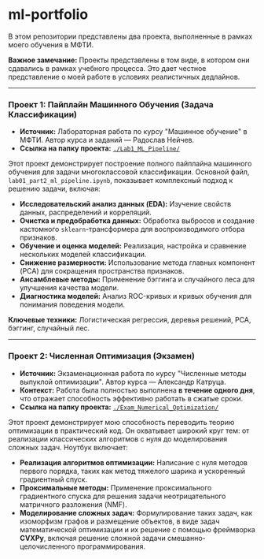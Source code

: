 # ml-portfolio

В этом репозитории представлены два проекта, выполненные в рамках моего обучения в МФТИ.

**Важное замечание:** Проекты представлены в том виде, в котором они сдавались в рамках учебного процесса. Это дает честное представление о моей работе в условиях реалистичных дедлайнов.

---

### Проект 1: Пайплайн Машинного Обучения (Задача Классификации)

* **Источник:** Лабораторная работа по курсу "Машинное обучение" в МФТИ. Автор курса и заданий — Радослав Нейчев.
* **Ссылка на папку проекта:** [`./Lab1_ML_Pipeline/`](./Lab1_ML_Pipeline/)

Этот проект демонстрирует построение полного пайплайна машинного обучения для задачи многоклассовой классификации. Основной файл, `lab01_part2_ml_pipeline.ipynb`, показывает комплексный подход к решению задачи, включая:

* **Исследовательский анализ данных (EDA):** Изучение свойств данных, распределений и корреляций.
* **Очистка и предобработка данных:** Обработка выбросов и создание кастомного `sklearn`-трансформера для воспроизводимого отбора признаков.
* **Обучение и оценка моделей:** Реализация, настройка и сравнение нескольких моделей классификации.
* **Снижение размерности:** Использование метода главных компонент (PCA) для сокращения пространства признаков.
* **Ансамблевые методы:** Применение бэггинга и случайного леса для улучшения качества модели.
* **Диагностика моделей:** Анализ ROC-кривых и кривых обучения для понимания поведения модели.

**Ключевые техники:** Логистическая регрессия, деревья решений, PCA, бэггинг, случайный лес.

---

### Проект 2: Численная Оптимизация (Экзамен)

* **Источник:** Экзаменационная работа по курсу "Численные методы выпуклой оптимизации". Автор курса — Александр Катруца.
* **Контекст:** Работа была полностью выполнена **в течение одного дня**, что отражает способность эффективно работать в сжатые сроки.
* **Ссылка на папку проекта:** [`./Exam_Numerical_Optimization/`](./Exam_Numerical_Optimization/)

Этот проект демонстрирует мою способность переводить теорию оптимизации в практический код. Он охватывает широкий круг тем: от реализации классических алгоритмов с нуля до моделирования сложных задач. Ноутбук включает:

* **Реализация алгоритмов оптимизации:** Написание с нуля методов первого порядка, таких как метод тяжелого шарика и ускоренный градиентный спуск.
* **Проксимальные методы:** Применение проксимального градиентного спуска для решения задачи неотрицательного матричного разложения (NMF).
* **Моделирование сложных задач:** Формулирование таких задач, как изоморфизм графов и размещение объектов, в виде задач математической оптимизации и их решение с помощью фреймворка **CVXPy**, включая решение сложной задачи смешанно-целочисленного программирования.

